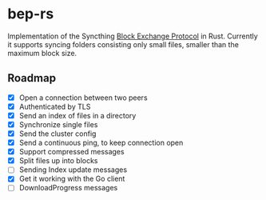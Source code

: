 # bep-rs
Implementation of the Syncthing [Block Exchange Protocol](https://docs.syncthing.net/specs/bep-v1.html) in Rust.
Currently it supports syncing folders consisting only small files, smaller than the maximum block size.

## Roadmap
 - [X] Open a connection between two peers
 - [X] Authenticated by TLS
 - [X] Send an index of files in a directory
 - [X] Synchronize single files
 - [X] Send the cluster config
 - [X] Send a continuous ping, to keep connection open
 - [X] Support compressed messages
 - [X] Split files up into blocks
 - [ ] Sending Index update messages
 - [X] Get it working with the Go client
 - [ ] DownloadProgress messages
